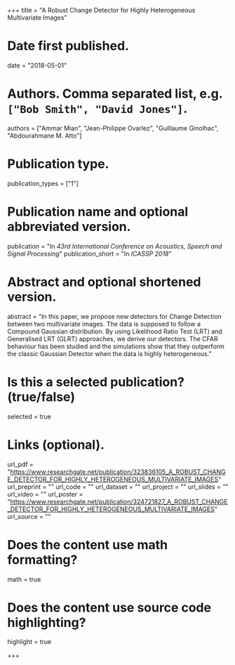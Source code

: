 +++
title = "A Robust Change Detector for Highly Heterogeneous Multivariate Images"

# Date first published.
date = "2018-05-01"

# Authors. Comma separated list, e.g. `["Bob Smith", "David Jones"]`.
authors = ["Ammar Mian", "Jean-Philippe Ovarlez", "Guillaume Ginolhac", "Abdourahmane M. Atto"]

# Publication type.
publication_types = ["1"]

# Publication name and optional abbreviated version.
publication = "In *43rd International Conference on Acoustics, Speech and Signal Processing*"
publication_short = "In *ICASSP 2018*"

# Abstract and optional shortened version.
abstract = "In this paper, we propose new detectors for Change Detection between two multivariate images. The data is supposed to follow a Compound Gaussian distribution. By using Likelihood Ratio Test (LRT) and Generalised LRT (GLRT) approaches, we derive our detectors. The CFAR behaviour has been studied and the simulations show that they outperform the classic Gaussian Detector when the data is highly heterogeneous."

# Is this a selected publication? (true/false)
selected = true

# Links (optional).
url_pdf = "https://www.researchgate.net/publication/323836105_A_ROBUST_CHANGE_DETECTOR_FOR_HIGHLY_HETEROGENEOUS_MULTIVARIATE_IMAGES"
url_preprint = ""
url_code = ""
url_dataset = ""
url_project = ""
url_slides = ""
url_video = ""
url_poster = "https://www.researchgate.net/publication/324721827_A_ROBUST_CHANGE_DETECTOR_FOR_HIGHLY_HETEROGENEOUS_MULTIVARIATE_IMAGES"
url_source = ""



# Does the content use math formatting?
math = true

# Does the content use source code highlighting?
highlight = true


+++
